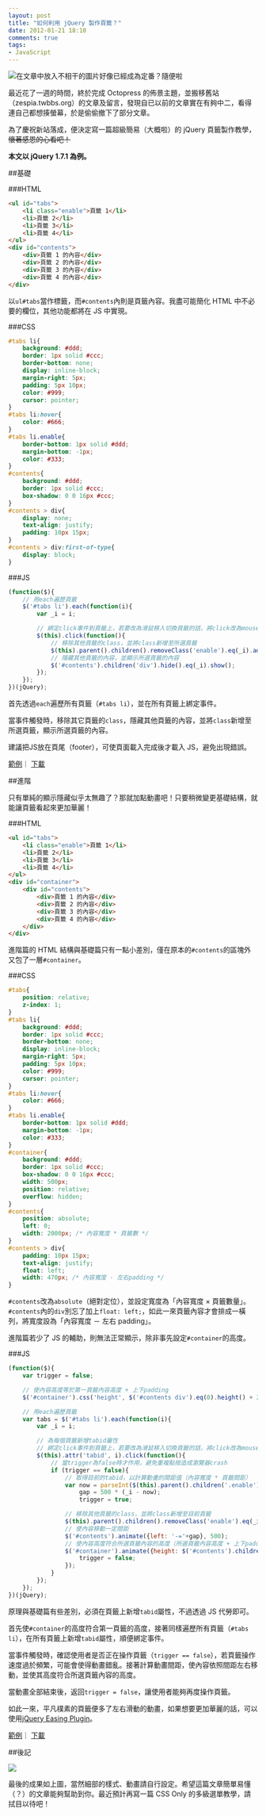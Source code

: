 ```yaml
---
layout: post
title: "如何利用 jQuery 製作頁籤？"
date: 2012-01-21 18:10
comments: true
tags: 
- JavaScript
---
```

![在文章中放入不相干的圖片好像已經成為定番？隨便啦](http://i.minus.com/i3hFGFugcShjF.jpg)

最近花了一週的時間，終於完成 Octopress 的佈景主題，並搬移舊站（zespia.twbbs.org）的文章及留言，發現自已以前的文章實在有夠中二，看得連自己都想揍螢幕，於是偷偷撤下了部分文章。

為了慶祝新站落成，便決定寫一篇超級簡易（大概啦）的 jQuery 頁籤製作教學，<del>懷著感恩的心看吧！</del>

<!-- more -->

**本文以 jQuery 1.7.1 為例。**

##基礎

###HTML

``` html
<ul id="tabs">
	<li class="enable">頁籤 1</li>
	<li>頁籤 2</li>
	<li>頁籤 3</li>
	<li>頁籤 4</li>
</ul>
<div id="contents">
	<div>頁籤 1 的內容</div>
	<div>頁籤 2 的內容</div>
	<div>頁籤 3 的內容</div>
	<div>頁籤 4 的內容</div>
</div>
```

以`ul#tabs`當作標籤，而`#contents`內則是頁籤內容。我盡可能簡化 HTML 中不必要的欄位，其他功能都將在 JS 中實現。

###CSS

``` css
#tabs li{
	background: #ddd;
	border: 1px solid #ccc;
	border-bottom: none;
	display: inline-block;
	margin-right: 5px;
	padding: 5px 10px;
	color: #999;
	cursor: pointer;
}
#tabs li:hover{
	color: #666;
}
#tabs li.enable{
	border-bottom: 1px solid #ddd;
	margin-bottom: -1px;
	color: #333;
}
#contents{
	background: #ddd;
	border: 1px solid #ccc;
	box-shadow: 0 0 16px #ccc;
}
#contents > div{
	display: none;
	text-align: justify;
	padding: 10px 15px;
}
#contents > div:first-of-type{
	display: block;
}
```

###JS

``` js
(function($){
	// 用each遍歷頁籤
	$('#tabs li').each(function(i){
		var _i = i;

		// 綁定click事件到頁籤上，若要改為滑鼠移入切換頁籤的話，將click改為mouseenter
		$(this).click(function(){
			// 移除其他頁籤的class，並將class新增至所選頁籤
			$(this).parent().children().removeClass('enable').eq(_i).addClass('enable');
			// 隱藏其他頁籤的內容，並顯示所選頁籤的內容
			$('#contents').children('div').hide().eq(_i).show();
		});
	});
})(jQuery);
```

首先透過`each`遍歷所有頁籤（`#tabs li`），並在所有頁籤上綁定事件。

當事件觸發時，移除其它頁籤的`class`，隱藏其他頁籤的內容，並將`class`新增至所選頁籤，顯示所選頁籤的內容。

建議把JS放在頁尾（footer），可使頁面載入完成後才載入 JS，避免出現錯誤。

[範例](http://zespia.tw/demo/jquery-tabs/basic/)｜
[下載](http://zespia.tw/demo/jquery-tabs/basic/example.zip)

##進階

只有單純的顯示隱藏似乎太無趣了？那就加點動畫吧！只要稍微變更基礎結構，就能讓頁籤看起來更加華麗！

###HTML

``` html
<ul id="tabs">
	<li class="enable">頁籤 1</li>
	<li>頁籤 2</li>
	<li>頁籤 3</li>
	<li>頁籤 4</li>
</ul>
<div id="container">
	<div id="contents">
		<div>頁籤 1 的內容</div>
		<div>頁籤 2 的內容</div>
		<div>頁籤 3 的內容</div>
		<div>頁籤 4 的內容</div>
	</div>
</div>
```

進階篇的 HTML 結構與基礎篇只有一點小差別，僅在原本的`#contents`的區塊外又包了一層`#container`。

###CSS

``` css
#tabs{
	position: relative;
	z-index: 1;
}
#tabs li{
	background: #ddd;
	border: 1px solid #ccc;
	border-bottom: none;
	display: inline-block;
	margin-right: 5px;
	padding: 5px 10px;
	color: #999;
	cursor: pointer;
}
#tabs li:hover{
	color: #666;
}
#tabs li.enable{
	border-bottom: 1px solid #ddd;
	margin-bottom: -1px;
	color: #333;
}
#container{
	background: #ddd;
	border: 1px solid #ccc;
	box-shadow: 0 0 16px #ccc;
	width: 500px;
	position: relative;
	overflow: hidden;
}
#contents{
	position: absolute;
	left: 0;
	width: 2000px; /* 內容寬度 * 頁籤數 */
}
#contents > div{
	padding: 10px 15px;
	text-align: justify;
	float: left;
	width: 470px; /* 內容寬度 - 左右padding */
}
```

`#contents`改為`absolute`（絕對定位），並設定寬度為「內容寬度 × 頁籤數量」。`#contents`內的`div`別忘了加上`float: left;`，如此一來頁籤內容才會排成一橫列，將寬度設為「內容寬度 － 左右 padding」。

進階篇若少了 JS 的輔助，則無法正常顯示，除非事先設定`#container`的高度。

###JS

``` js
(function($){
	var trigger = false;

	// 使內容高度等於第一頁籤內容高度 + 上下padding
	$('#container').css('height', $('#contents div').eq(0).height() + 20);

	// 用each遍歷頁籤
	var tabs = $('#tabs li').each(function(i){
		var _i = i;

		// 為每個頁籤新增tabid屬性
		// 綁定click事件到頁籤上，若要改為滑鼠移入切換頁籤的話，將click改為mouseenter
		$(this).attr('tabid', i).click(function(){
			// 當trigger為false時才作用，避免重複點按造成瀏覽器crash
			if (trigger == false){
				// 取得目前的tabid，以計算動畫的間距值（內容寬度 * 頁籤間距）
				var now = parseInt($(this).parent().children('.enable').attr('tabid')),
					gap = 500 * (_i - now);
					trigger = true;

				// 移除其他頁籤的class，並將class新增至目前頁籤
				$(this).parent().children().removeClass('enable').eq(_i).addClass('enable');
				// 使內容移動一定間距
				$('#contents').animate({left: '-='+gap}, 500);
				// 使內容高度符合所選頁籤內容的高度（所選頁籤內容高度 + 上下padding），動畫全部結束後，使trigger值返回false
				$('#container').animate({height: $('#contents').children().eq(_i).height() + 20}, 500, function(){
					trigger = false;
				});
			}
		});
	});
})(jQuery);
```

原理與基礎篇有些差別，必須在頁籤上新增`tabid`屬性，不過透過 JS 代勞即可。

首先使`#container`的高度符合第一頁籤的高度，接著同樣遍歷所有頁籤（`#tabs li`），在所有頁籤上新增`tabid`屬性，順便綁定事件。

當事件觸發時，確認使用者是否正在操作頁籤（`trigger == false`），若頁籤操作速度過於頻繁，可能會使得動畫錯亂。接著計算動畫間距，使內容依照間距左右移動，並使其高度符合所選頁籤內容的高度。

當動畫全部結束後，返回`trigger = false`，讓使用者能夠再度操作頁籤。

如此一來，平凡樸素的頁籤便多了左右滑動的動畫，如果想要更加華麗的話，可以使用[jQuery Easing Plugin](http://gsgd.co.uk/sandbox/jquery/easing/)。

[範例](http://zespia.tw/demo/jquery-tabs/advanced/)｜
[下載](http://zespia.tw/demo/jquery-tabs/advanced/example.zip)

##後記

![](http://i.minus.com/ibiEDX70iCDveF.PNG)

最後的成果如上圖，當然細部的樣式、動畫請自行設定。希望這篇文章簡單易懂（？）的文章能夠幫助到你。最近預計再寫一篇 CSS Only 的多級選單教學，請拭目以待吧！